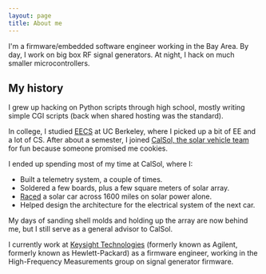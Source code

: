 ```yaml
---
layout: page
title: About me
---
```


I'm a firmware/embedded software engineer working in the Bay Area. By day, I work on big box RF signal generators. At night, I hack on much smaller microcontrollers.

## My history

I grew up hacking on Python scripts through high school, mostly writing simple CGI scripts (back when shared hosting was the standard).

In college, I studied [EECS](https://eecs.berkeley.edu) at UC Berkeley, where I picked up a bit of EE and a lot of CS. After about a semester, I joined [CalSol, the solar vehicle team](http://calsol.berkeley.edu/) for fun because someone promised me cookies.

I ended up spending most of my time at CalSol, where I:

* Built a telemetry system, a couple of times.
* Soldered a few boards, plus a few square meters of solar array.
* [Raced](http://americansolarchallenge.org/the-competition/ascfsgp-2012/) a solar car across 1600 miles on solar power alone.
* Helped design the architecture for the electrical system of the next car.


My days of sanding shell molds and holding up the array are now behind me, but I still serve as a general advisor to CalSol.

I currently work at [Keysight Technologies](http://www.keysight.com/) (formerly known as Agilent, formerly known as Hewlett-Packard) as a firmware engineer, working in the High-Frequency Measurements group on signal generator firmware.